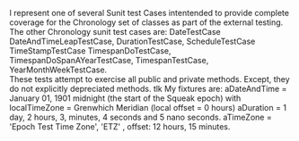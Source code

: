 I represent one of several Sunit test Cases intentended to provide complete coverage  for the Chronology set of classes as part of the external testing. The other Chronology sunit test cases are: DateTestCase DateAndTimeLeapTestCase, DurationTestCase, ScheduleTestCase TimeStampTestCase TimespanDoTestCase,  TimespanDoSpanAYearTestCase,  TimespanTestCase,  YearMonthWeekTestCase.  These tests attempt to exercise all public and private methods.  Except, they do not explicitly depreciated methods. tlkMy fixtures are:aDateAndTime = January 01, 1901 midnight (the start of the Squeak epoch) with localTimeZone = Grenwhich Meridian (local offset = 0 hours)aDuration = 1 day, 2 hours, 3, minutes, 4 seconds and 5 nano seconds.aTimeZone =  'Epoch Test Time Zone', 'ETZ' , offset: 12 hours, 15 minutes. 